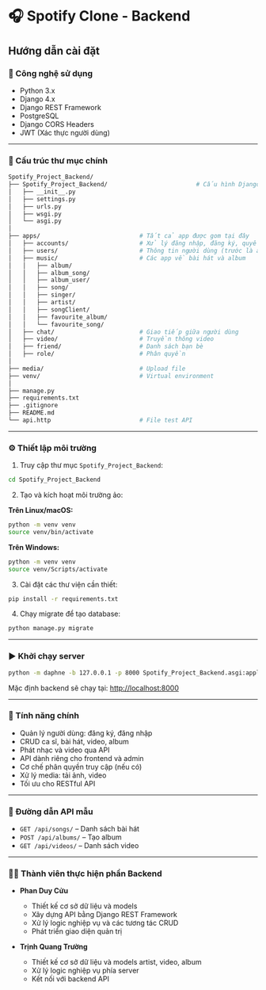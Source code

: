# 🎧 Spotify Clone - Backend

## Hướng dẫn cài đặt

### 🚀 Công nghệ sử dụng

- Python 3.x
- Django 4.x
- Django REST Framework
- PostgreSQL
- Django CORS Headers
- JWT (Xác thực người dùng)

---

### 📁 Cấu trúc thư mục chính

```bash
Spotify_Project_Backend/
├── Spotify_Project_Backend/                         # Cấu hình Django
│   ├── __init__.py
│   ├── settings.py
│   ├── urls.py
│   ├── wsgi.py
│   └── asgi.py
│
├── apps/                            # Tất cả app được gom tại đây
│   ├── accounts/                    # Xử lý đăng nhập, đăng ký, quyền
│   ├── users/                       # Thông tin người dùng (trước là account, album_user)
│   ├── music/                       # Các app về bài hát và album
│   │   ├── album/
│   │   ├── album_song/
│   │   ├── album_user/
│   │   ├── song/
│   │   ├── singer/
│   │   ├── artist/
│   │   ├── songClient/
│   │   ├── favourite_album/
│   │   └── favourite_song/
│   ├── chat/                        # Giao tiếp giữa người dùng
│   ├── video/                       # Truyền thông video
│   ├── friend/                      # Danh sách bạn bè
│   ├── role/                        # Phân quyền
│
├── media/                           # Upload file
├── venv/                            # Virtual environment
│
├── manage.py
├── requirements.txt
├── .gitignore
├── README.md
└── api.http                         # File test API


```

---

### ⚙️ Thiết lập môi trường

1. Truy cập thư mục `Spotify_Project_Backend`:

```bash
cd Spotify_Project_Backend
```

2. Tạo và kích hoạt môi trường ảo:

**Trên Linux/macOS:**

```bash
python -m venv venv
source venv/bin/activate
```

**Trên Windows:**

```bash
python -m venv venv
source venv/Scripts/activate
```

3. Cài đặt các thư viện cần thiết:

```bash
pip install -r requirements.txt
```

4. Chạy migrate để tạo database:

```bash
python manage.py migrate
```

---

### ▶️ Khởi chạy server

```bash
python -m daphne -b 127.0.0.1 -p 8000 Spotify_Project_Backend.asgi:application
```

Mặc định backend sẽ chạy tại: [http://localhost:8000](http://localhost:8000)

---

### 📌 Tính năng chính

- Quản lý người dùng: đăng ký, đăng nhập
- CRUD ca sĩ, bài hát, video, album
- Phát nhạc và video qua API
- API dành riêng cho frontend và admin
- Cơ chế phân quyền truy cập (nếu có)
- Xử lý media: tải ảnh, video
- Tối ưu cho RESTful API

---

### 📡 Đường dẫn API mẫu

- `GET /api/songs/` – Danh sách bài hát
- `POST /api/albums/` – Tạo album
- `GET /api/videos/` – Danh sách video

---

### 🧑‍💻 Thành viên thực hiện phần Backend

- **Phan Duy Cửu**

  - Thiết kế cơ sở dữ liệu và models
  - Xây dựng API bằng Django REST Framework
  - Xử lý logic nghiệp vụ và các tương tác CRUD
  - Phát triển giao diện quản trị

- **Trịnh Quang Trường**
  - Thiết kế cơ sở dữ liệu và models artist, video, album
  - Xử lý logic nghiệp vụ phía server
  - Kết nối với backend API

